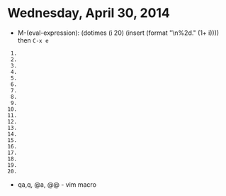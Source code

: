Wednesday, April 30, 2014
=========================

* M-(eval-expression): 
(dotimes (i 20) (insert (format "\n%2d." (1+ i)))) then `C-x e`

```
 1.  
 2.  
 3.  
 4.  
 5.  
 6.  
 7.  
 8.  
 9.  
10.  
11.  
12.  
13.  
14.  
15.  
16.  
17.  
18.  
19.  
20.  
```

* qa,q, @a, @@  -  vim  macro  


